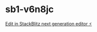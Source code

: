 # sb1-v6n8jc

[Edit in StackBlitz next generation editor ⚡️](https://stackblitz.com/~/github.com/mattdlong/sb1-v6n8jc)